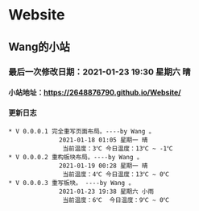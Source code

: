 # Website
## Wang的小站
### 最后一次修改日期：2021-01-23 19:30 星期六 晴
#### 小站地址：https://2648876790.github.io/Website/
#### 更新日志
    * V 0.0.0.1 完全重写页面布局。----by Wang 。
                  2021-01-18 01:05 星期一 晴 
                   当前温度：3℃ 今日温度：13℃ ~ -1℃
    * V 0.0.0.2 重构板块布局。----by Wang 。
                  2021-01-19 00:28 星期一 晴 
                   当前温度：4℃ 今日温度：13℃ ~ 0℃ 
    * V 0.0.0.3 重写板块。 ----by Wang 。
                  2021-01-23 19:38 星期六 小雨 
                   当前温度：6℃  今日温度：9℃ ~ 0℃
